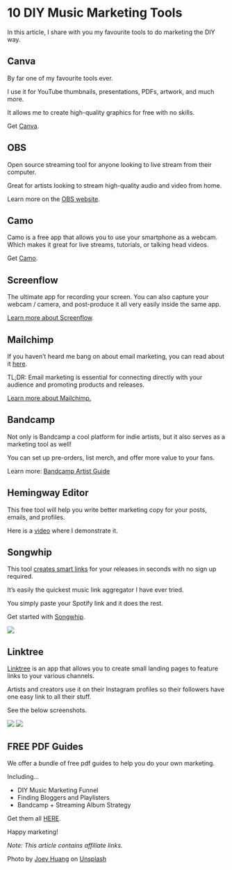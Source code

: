 # 10 DIY Music Marketing Tools



In this article, I share with you my favourite tools to do marketing the DIY way.

Canva
-----

By far one of my favourite tools ever.

I use it for YouTube thumbnails, presentations, PDFs, artwork, and much more.

It allows me to create high-quality graphics for free with no skills.

Get [Canva](https://partner.canva.com/c/2667852/619765/10068).

OBS
---

Open source streaming tool for anyone looking to live stream from their computer.

Great for artists looking to stream high-quality audio and video from home.

Learn more on the [OBS website](https://obsproject.com/).

Camo
----

Camo is a free app that allows you to use your smartphone as a webcam. Which makes it great for live streams, tutorials, or talking head videos.

Get [Camo](https://reincubate.com/camo/).

Screenflow
----------

The ultimate app for recording your screen. You can also capture your webcam / camera, and post-produce it all very easily inside the same app.

[Learn more about Screenflow](https://telestream.8bx6ag.net/c/2979412/352742/4900).

Mailchimp
---------

If you haven’t heard me bang on about email marketing, you can read about it [here](https://unlockyoursound.com/artists-build-email-lists/).

TL;DR: Email marketing is essential for connecting directly with your audience and promoting products and releases.

[Learn more about Mailchimp.](http://mailchimp.com)

Bandcamp
--------

Not only is Bandcamp a cool platform for indie artists, but it also serves as a marketing tool as well!

You can set up pre-orders, list merch, and offer more value to your fans.

Learn more: [Bandcamp Artist Guide](https://bandcamp.com/guide)

Hemingway Editor
----------------

This free tool will help you write better marketing copy for your posts, emails, and profiles.

Here is a [video](https://youtu.be/O00DGWvjpv0) where I demonstrate it.

Songwhip
--------

This tool [creates smart links](https://songwhip.com/christianprior) for your releases in seconds with no sign up required.

It’s easily the quickest music link aggregator I have ever tried.

You simply paste your Spotify link and it does the rest.

Get started with [Songwhip](https://songwhip.com/).

![](https://unlockyoursound.io/wp-content/uploads/2022/02/Screenshot-2022-02-07-at-19.23.07-752x1024.png)

Linktree
--------

[Linktree](https://linktr.ee/) is an app that allows you to create small landing pages to feature links to your various channels.

Artists and creators use it on their Instagram profiles so their followers have one easy link to all their stuff.

See the below screenshots.

![](https://unlockyoursound.io/wp-content/uploads/2021/09/IMG_1310-576x1024.png)
![](https://unlockyoursound.io/wp-content/uploads/2021/09/IMG_1311-576x1024.png)

FREE PDF Guides
---------------

We offer a bundle of free pdf guides to help you do your own marketing.

Including…

* DIY Music Marketing Funnel
* Finding Bloggers and Playlisters
* Bandcamp + Streaming Album Strategy

Get them all [HERE](http://unlockyoursound.com/free).

Happy marketing!

*Note: This article contains affiliate links.*

Photo by [Joey Huang](https://unsplash.com/@onice?utm_source=unsplash&utm_medium=referral&utm_content=creditCopyText) on [Unsplash](https://unsplash.com/s/photos/video?utm_source=unsplash&utm_medium=referral&utm_content=creditCopyText)

